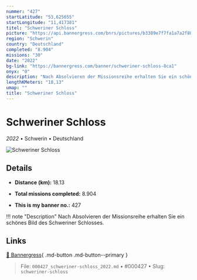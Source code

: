 ```yaml
---
nummer: "427"
startLatitude: "53,625655"
startLongitude: "11,417381"
titel: "Schweriner Schloss"
picture: "https://api.bannergress.com/bnrs/pictures/b3389e7f7fa1a7a2f80564f59b4641a0"
region: "Schwerin"
country: "Deutschland"
completed: "8.904"
missions: "30"
date: "2022"
bg-link: "https://bannergress.com/banner/schweriner-schloss-8ca1"
onyx: "0"
description: "Nach Absolvieren der Missionsreihe erhalten Sie ein schönes Bild des Schweriner Schlosses."
lengthKMeters: "18,13"
umap: ""
title: "Schweriner Schloss"
---
```

# Schweriner Schloss

*2022* • Schwerin • Deutschland

![Schweriner Schloss](https://api.bannergress.com/bnrs/pictures/b3389e7f7fa1a7a2f80564f59b4641a0)

## Details
- **Distance (km):** 18.13

- **Total missions completed:** 8.904
- **This is my banner no.:** 427


!!! note "Description"
    Nach Absolvieren der Missionsreihe erhalten Sie ein schönes Bild des Schweriner Schlosses.



## Links
[🔗 Bannergress](https://bannergress.com/banner/schweriner-schloss-8ca1){ .md-button .md-button--primary }



> File: `000427_schweriner-schloss_2022.md` • #000427 • Slug: `schweriner-schloss`
